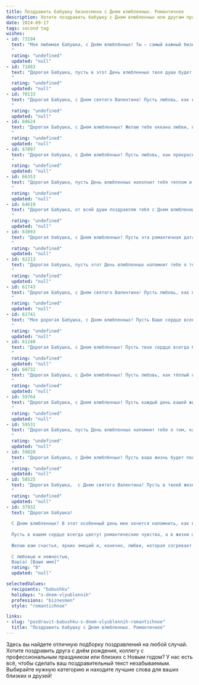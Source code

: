 ```yaml
---
title: Поздравить бабушку бизнесмена с Днем влюбленных. Романтичное
description: Хотите поздравить бабушку с Днем влюбленных или другим праздником? Наш ИИ создаст незабываемое поздравление, а вы обязательно выделитесь среди других.  
date: 2024-09-17
tags: second tag
wishes:
- id: 73194
  text: "Моя любимая Бабушка, с Днём влюблённых! Ты – самый важный бизнесмен в моей жизни, дарящий любовь и заботу. Желаю тебе, чтобы каждый день был наполнен сладкими моментами и теплом, как летнее солнце. Пусть наше общее счастье будет бесконечным, как наша любовь!
  "
  rating: "undefined"
  updated: "null"
- id: 71883
  text: "Дорогая Бабушка, пусть в этот День влюбленных твоя душа будет наполнена теплотой любви, а сердце – счастьем от близости любимых людей! Пусть твоя бизнес-империя процветает, а ты будешь окружена любовью и заботой. С праздником!
  "
  rating: "undefined"
  updated: "null"
- id: 70133
  text: "Дорогая Бабушка, с Днем святого Валентина! Пусть любовь, как крепкий бизнес, процветает в вашей жизни, а романтика, как выгодная инвестиция, приносит вам только радость и счастье!
  "
  rating: "undefined"
  updated: "null"
- id: 68624
  text: "Дорогая Бабушка, с Днем влюбленных! Желаю тебе океана любви, которая всегда согревает твое сердце, как солнечный свет, и процветания в твоих делах. Пусть твоя бизнес-империя процветает, а ты всегда остаешься той же очаровательной и любимой женщиной!
  "
  rating: "undefined"
  updated: "null"
- id: 67097
  text: "Дорогая бабушка, с Днём влюблённых! Пусть любовь, как прекрасный бизнес, процветает в вашей душе, даря вам тепло, радость и нежность. Пусть ваша жизнь всегда будет наполнена счастьем, как успешная сделка, и пусть каждый день будет наполнен любовью, как счастливое инвестирование!
  "
  rating: "undefined"
  updated: "null"
- id: 66353
  text: "Дорогая Бабушка, пусть День влюбленных наполнит тебя теплом и любовью!  Ты — бизнес-леди с душой романтика, и твоя энергия способна очаровать любого. Желаю, чтобы этот день стал для тебя особенным, чтобы ты чувствовала себя любимой и желанной, как в юности.
  "
  rating: "undefined"
  updated: "null"
- id: 64619
  text: "Дорогая Бабушка, от всей души поздравляю тебя с Днем влюбленных! Пусть твоя жизнь всегда будет полна любви, тепла и нежности, как роскошный букет цветов, который ты так умело составляешь для любимых. Пусть твое сердце бьется в такт с ритмом  твоей большой и любящей семьи. Счастья, любви и долгих лет жизни, моя любимая Бабушка!
  "
  rating: "undefined"
  updated: "null"
- id: 63093
  text: "Дорогая бабушка, с Днем влюбленных! Пусть эта романтичная дата напомнит тебе о бесконечной любви и нежности, которую ты даришь своим близким.  Пусть в твоем сердце всегда царит теплота и умиротворение, а жизнь будет полна счастливых и ярких моментов.
  "
  rating: "undefined"
  updated: "null"
- id: 62213
  text: "Дорогая бабушка, пусть этот День влюбленных напомнит тебе о том, как сильно мы любим тебя, словно нежный цветок, который всегда распускается в твоем заботливом сердце. Пусть в твоей жизни всегда будет место для любви, тепла и нежности, как в твоих объятиях всегда находили утешение мы.
  "
  rating: "undefined"
  updated: "null"
- id: 61743
  text: "Дорогая Бабушка, с Днем святого Валентина! Пусть любовь, как прекрасный цветок, расцветает в Вашем сердце, согревая его теплом и заботой. Пусть рядом всегда будут любящие и преданные люди, а Ваша жизнь будет наполнена радостью и счастьем.
  "
  rating: "undefined"
  updated: "null"
- id: 61741
  text: "Моя дорогая Бабушка, с Днем влюбленных! Пусть Ваше сердце всегда будет  заполнено любовью и нежностью, как  успешные бизнес-проекты  — прибылью.  Желаю Вам  радости,  тепла и светлых чувств.  Пусть  каждый  день  будет  наполнен  счастьем  и  улыбками!
  "
  rating: "undefined"
  updated: "null"
- id: 61240
  text: "Дорогая Бабушка, с Днем влюбленных! Пусть твое сердце всегда будет согрето любовью, а твоя душа —  искренностью и нежностью. Пусть твоя бизнес-империя  процветает,  а успех и удача сопутствуют тебе во всех начинаниях.
  "
  rating: "undefined"
  updated: "null"
- id: 60732
  text: "Дорогая Бабушка, с Днём влюблённых! Пусть любовь, как тёплый летний ветер, окутывает тебя нежностью и счастьем. Пусть твоя душа, сильная и мудрая, как опытный бизнесмен, всегда найдёт повод для радости и вдохновения. ❤️
  "
  rating: "undefined"
  updated: "null"
- id: 59764
  text: "Дорогая Бабушка, с Днем влюбленных! Пусть каждый день вашей жизни будет наполнен любовью и счастьем, как яркие цветы на весенней поляне. Вас любят, ценят и всегда помнят!
  "
  rating: "undefined"
  updated: "null"
- id: 59531
  text: "Дорогая Бабушка, пусть День влюбленных напомнит тебе о том, как сильно тебя любят! Пусть и твоя бизнес-жизнь будет полна успехов и романтических моментов!
  "
  rating: "undefined"
  updated: "null"
- id: 59020
  text: "Дорогая Бабушка, с Днём влюблённых! Пусть ваша жизнь будет полна любви и романтики, как лучшие истории о бизнесменах, которые покоряют сердца и строят империи!
  "
  rating: "undefined"
  updated: "null"
- id: 58525
  text: "Дорогая Бабушка,  с Днем святого Валентина! Пусть в твоей жизни всегда царит любовь, как нежное весеннее утро. Пусть каждая минута будет наполнена радостью и счастьем, а сердце  быстро-быстро бьется от  любви к жизни и близким!
  "
  rating: "undefined"
  updated: "null"
- id: 37932
  text: "Дорогая бабушка!
  
  С Днем влюбленных! В этот особенный день мне хочется напомнить, как вы вдохновляете и озаряете сердца всех вокруг. Ваши мудрость и жизненный опыт, как прочный бизнес-план, дают уверенность и надежду.
  
  Пусть в вашем сердце всегда цветут романтические чувства, а в жизни царит любовь и гармония. Вы — пример для нас, как строить крепкие отношения, основанные на уважении и заботе.
  
  Желаю вам счастья, ярких эмоций и, конечно, любви, которая согревает душу и наполняет жизнь смыслом.
  
  С любовью и нежностью,
  Ваш(а) [Ваше имя]"
  rating: "0"
  updated: "null"

selectedValues:
  recipients: "babushku"
  holidays: "s-dnem-vlyublennih"
  professions: "biznesmen"
  style: "romantichnoe"

links:
- slug: "pozdravit-babushku-s-dnem-vlyublennih-romantichnoe"
  title: "Поздравить бабушку с Днем влюбленных. Романтичное"
---
```


Здесь вы найдете отличную подборку поздравлений на любой случай. 
Хотите поздравить друга с днём рождения, коллегу с профессиональным праздником или близких с Новым годом? У нас есть всё, чтобы сделать ваш поздравительный текст незабываемым. Выбирайте нужную категорию и находите лучшие слова для ваших близких и друзей!

